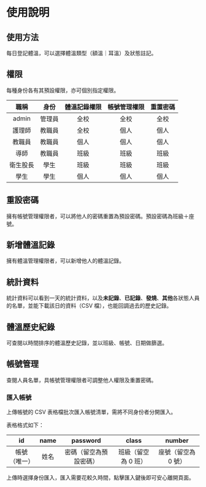 # 使用說明

## 使用方法

每日登記體溫，可以選擇體溫類型（額溫｜耳溫）及狀態註記。

## 權限

每種身份各有其預設權限，亦可個別指定權限。

| 職稱     | 身份   | 體溫記錄權限 | 帳號管理權限 | 重置密碼 |
| :------: | :------: | :------------: | :------------: | :--------: |
| admin    | 管理員 | 全校         | 全校         | 全校     |
| 護理師   | 教職員 | 全校         | 個人         | 個人     |
| 教職員   | 教職員 | 個人         | 個人         | 個人     |
| 導師     | 教職員 | 班級         | 班級         | 班級     |
| 衛生股長 | 學生   | 班級         | 班級         | 班級     |
| 學生     | 學生   | 個人         | 個人         | 個人     |

## 重設密碼

擁有帳號管理權限者，可以將他人的密碼重置為預設密碼。預設密碼為班級＋座號。

## 新增體溫記錄

擁有體溫管理權限者，可以新增他人的體溫記錄。

## 統計資料

統計資料可以看到一天的統計資料，以及**未記錄**、**已記錄**、**發燒**、**其他**各狀態人員的名單，並能下載該日的資料（CSV 檔），也能回調過去的歷史記錄。

## 體溫歷史紀錄

可查閱以時間排序的體溫歷史記錄，並以班級、帳號、日期做篩選。

## 帳號管理

查閱人員名單，具帳號管理權限者可調整他人權限及重置密碼。

### 匯入帳號

上傳帳號的 CSV 表格檔批次匯入帳號清單，需將不同身份者分開匯入。

表格格式如下：

| id           | name | password               | class               | number              |
| :------------: | :----: | :----------------------: | :-------------------: | :-------------------: |
| 帳號（唯一） | 姓名 | 密碼（留空為預設密碼） | 班級（留空為 0 班） | 座號（留空為 0 號） |

上傳時選擇身份匯入，匯入需要花較久時間，點擊匯入鍵後即可安心離開頁面。